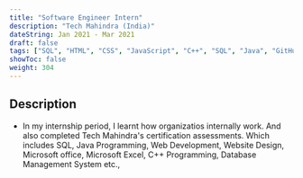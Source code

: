 ```yaml
---
title: "Software Engineer Intern"
description: "Tech Mahindra (India)"
dateString: Jan 2021 - Mar 2021
draft: false
tags: ["SQL", "HTML", "CSS", "JavaScript", "C++", "SQL", "Java", "GitHub"]
showToc: false
weight: 304
--- 
```


## Description
- In my internship period, I learnt how organizatios internally work. And also completed Tech Mahindra's certification assessments. Which includes SQL, Java Programming, Web Development, Website Design, Microsoft office, Microsoft Excel, C++ Programming, Database Management System etc.,